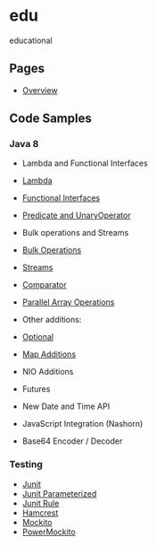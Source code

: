 # edu
educational

## Pages 
 * [Overview](https://github.com/ak80/edu/blob/master/src/main/resources/Overview.md)

## Code Samples

### Java 8

 * Lambda and Functional Interfaces
  * [Lambda](https://github.com/ak80/edu/blob/master/src/test/java/org/ak80/edu/java8/LambdaSamples.java)
  * [Functional Interfaces](https://github.com/ak80/edu/blob/master/src/test/java/org/ak80/edu/java8/FunctionalInterfaces.java)
  * [Predicate and UnaryOperator](https://github.com/ak80/edu/blob/master/src/test/java/org/ak80/edu/java8/PredicateSamples.java)
 
 * Bulk operations and Streams
  * [Bulk Operations](https://github.com/ak80/edu/blob/master/src/test/java/org/ak80/edu/java8/BulkOperationsSamples.java)
  * [Streams](https://github.com/ak80/edu/blob/master/src/test/java/org/ak80/edu/java8/StreamSamples.java)
  * [Comparator](https://github.com/ak80/edu/blob/master/src/test/java/org/ak80/edu/java8/ComparatorSamples.java)
  * [Parallel Array Operations](https://github.com/ak80/edu/blob/master/src/test/java/org/ak80/edu/java8/ParallelArraySamples.java)
 
 * Other additions:
  * [Optional](https://github.com/ak80/edu/blob/master/src/test/java/org/ak80/edu/java8/OptionalSamples.java)
  * [Map Additions](https://github.com/ak80/edu/blob/master/src/test/java/org/ak80/edu/java8/MapInterfaceAdditions.java)
  * NIO Additions
  * Futures
  * New Date and Time API
  * JavaScript Integration (Nashorn)
  * Base64 Encoder / Decoder
  
### Testing
 * [Junit](https://github.com/ak80/edu/blob/master/src/test/java/org/ak80/edu/testing/JUnitSamples.java)
 * [Junit Parameterized](https://github.com/ak80/edu/blob/master/src/test/java/org/ak80/edu/testing/JUnitParameterizedSample.java)
 * [Junit Rule](https://github.com/ak80/edu/blob/master/src/test/java/org/ak80/edu/testing/JUnitRuleSample.java)
 * [Hamcrest](https://github.com/ak80/edu/blob/master/src/test/java/org/ak80/edu/testing/HamcrestSamples.java)
 * [Mockito](https://github.com/ak80/edu/blob/master/src/test/java/org/ak80/edu/testing/MockitoSamples.java)
 * [PowerMockito](https://github.com/ak80/edu/blob/master/src/test/java/org/ak80/edu/testing/PowerMockitoSamples.java)
